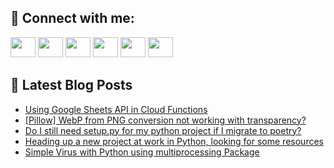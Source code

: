 ## 🔎 Connect with me:
[<img height="32" width="40" src="https://cdn.jsdelivr.net/npm/simple-icons@v5/icons/telegram.svg" />](https://t.me/bullbesh)
[<img height="32" width="40" src="https://cdn.jsdelivr.net/npm/simple-icons@v5/icons/vk.svg" />](https://vk.com/bullbesh)
[<img height="32" width="40" src="https://cdn.jsdelivr.net/npm/simple-icons@v5/icons/twitter.svg" />](https://twitter.com/bullbesh1)
[<img height="32" width="40" src="https://cdn.jsdelivr.net/npm/simple-icons@v5/icons/instagram.svg" />](https://www.instagram.com/bullbesh)
[<img height="32" width="40" src="https://cdn.jsdelivr.net/npm/simple-icons@v5/icons/reddit.svg" />](https://www.reddit.com/user/bullbesh)
[<img height="32" width="40" src="https://cdn.jsdelivr.net/npm/simple-icons@v5/icons/youtube.svg" />](https://www.youtube.com/channel/UCtfjRs6uzgq5mfm8S06WTcg)

## 📕 Latest Blog Posts
<!-- BLOG-POST-LIST:START -->
- [Using Google Sheets API in Cloud Functions](https://www.reddit.com/r/Python/comments/vek0fe/using_google_sheets_api_in_cloud_functions/)
- [[Pillow] WebP from PNG conversion not working with transparency?](https://www.reddit.com/r/Python/comments/veisbt/pillow_webp_from_png_conversion_not_working_with/)
- [Do I still need setup.py for my python project if I migrate to poetry?](https://www.reddit.com/r/Python/comments/vehzo8/do_i_still_need_setuppy_for_my_python_project_if/)
- [Heading up a new project at work in Python, looking for some resources](https://www.reddit.com/r/Python/comments/veek45/heading_up_a_new_project_at_work_in_python/)
- [Simple Virus with Python using multiprocessing Package](https://www.reddit.com/r/Python/comments/vedd0g/simple_virus_with_python_using_multiprocessing/)
<!-- BLOG-POST-LIST:END -->
